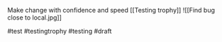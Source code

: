 Make change with confidence and speed
[[Testing trophy]]
![[Find bug close to local.jpg]]

#test #testingtrophy #testing
#draft